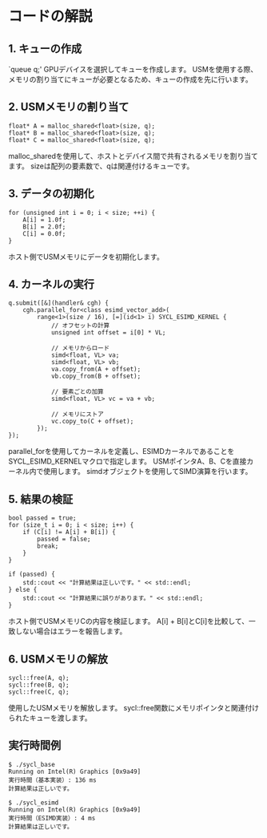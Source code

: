 # コードの解説
## 1. キューの作成
`queue q;'
GPUデバイスを選択してキューを作成します。
USMを使用する際、メモリの割り当てにキューが必要となるため、キューの作成を先に行います。
## 2. USMメモリの割り当て
```
float* A = malloc_shared<float>(size, q);
float* B = malloc_shared<float>(size, q);
float* C = malloc_shared<float>(size, q);
```
malloc_sharedを使用して、ホストとデバイス間で共有されるメモリを割り当てます。
sizeは配列の要素数で、qは関連付けるキューです。
## 3. データの初期化
```
for (unsigned int i = 0; i < size; ++i) {
    A[i] = 1.0f;
    B[i] = 2.0f;
    C[i] = 0.0f;
}
```
ホスト側でUSMメモリにデータを初期化します。
## 4. カーネルの実行
```
q.submit([&](handler& cgh) {
    cgh.parallel_for<class esimd_vector_add>(
        range<1>(size / 16), [=](id<1> i) SYCL_ESIMD_KERNEL {
            // オフセットの計算
            unsigned int offset = i[0] * VL;

            // メモリからロード
            simd<float, VL> va;
            simd<float, VL> vb;
            va.copy_from(A + offset);
            vb.copy_from(B + offset);

            // 要素ごとの加算
            simd<float, VL> vc = va + vb;

            // メモリにストア
            vc.copy_to(C + offset);
        });
});
```
parallel_forを使用してカーネルを定義し、ESIMDカーネルであることをSYCL_ESIMD_KERNELマクロで指定します。
USMポインタA、B、Cを直接カーネル内で使用します。
simdオブジェクトを使用してSIMD演算を行います。
## 5. 結果の検証
```
bool passed = true;
for (size_t i = 0; i < size; i++) {
    if (C[i] != A[i] + B[i]) {
        passed = false;
        break;
    }
}

if (passed) {
    std::cout << "計算結果は正しいです。" << std::endl;
} else {
    std::cout << "計算結果に誤りがあります。" << std::endl;
}
```
ホスト側でUSMメモリCの内容を検証します。
A[i] + B[i]とC[i]を比較して、一致しない場合はエラーを報告します。
## 6. USMメモリの解放
```
sycl::free(A, q);
sycl::free(B, q);
sycl::free(C, q);
```
使用したUSMメモリを解放します。
sycl::free関数にメモリポインタと関連付けられたキューを渡します。


## 実行時間例
```
$ ./sycl_base 
Running on Intel(R) Graphics [0x9a49]
実行時間（基本実装）: 136 ms
計算結果は正しいです。
```

```
$ ./sycl_esimd 
Running on Intel(R) Graphics [0x9a49]
実行時間（ESIMD実装）: 4 ms
計算結果は正しいです。
```
